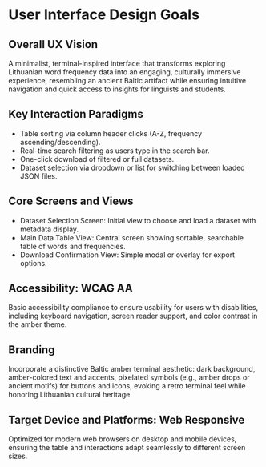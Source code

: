 # User Interface Design Goals

## Overall UX Vision
A minimalist, terminal-inspired interface that transforms exploring Lithuanian word frequency data into an engaging, culturally immersive experience, resembling an ancient Baltic artifact while ensuring intuitive navigation and quick access to insights for linguists and students.

## Key Interaction Paradigms
- Table sorting via column header clicks (A-Z, frequency ascending/descending).  
- Real-time search filtering as users type in the search bar.  
- One-click download of filtered or full datasets.  
- Dataset selection via dropdown or list for switching between loaded JSON files.

## Core Screens and Views
- Dataset Selection Screen: Initial view to choose and load a dataset with metadata display.  
- Main Data Table View: Central screen showing sortable, searchable table of words and frequencies.  
- Download Confirmation View: Simple modal or overlay for export options.

## Accessibility: WCAG AA
Basic accessibility compliance to ensure usability for users with disabilities, including keyboard navigation, screen reader support, and color contrast in the amber theme.

## Branding
Incorporate a distinctive Baltic amber terminal aesthetic: dark background, amber-colored text and accents, pixelated symbols (e.g., amber drops or ancient motifs) for buttons and icons, evoking a retro terminal feel while honoring Lithuanian cultural heritage.

## Target Device and Platforms: Web Responsive
Optimized for modern web browsers on desktop and mobile devices, ensuring the table and interactions adapt seamlessly to different screen sizes.
